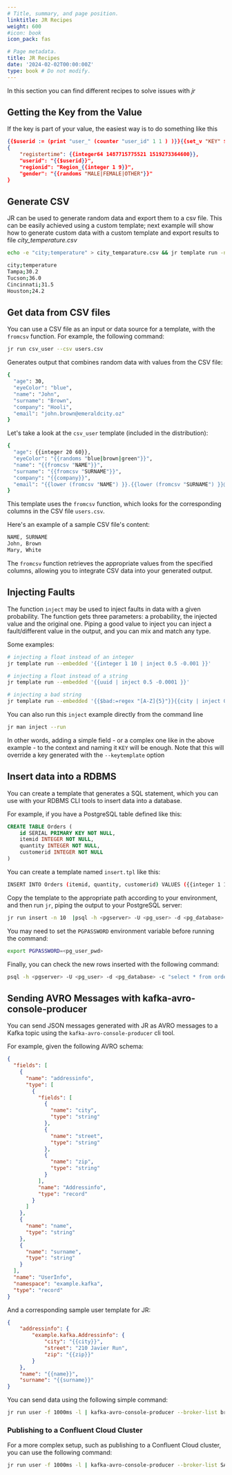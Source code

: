```yaml
---
# Title, summary, and page position.
linktitle: JR Recipes
weight: 600
#icon: book
icon_pack: fas

# Page metadata.
title: JR Recipes
date: '2024-02-02T00:00:00Z'
type: book # Do not modify.
---
```


In this section you can find different recipes to solve issues with _jr_ 

## Getting the Key from the Value

If the key is part of your value, the easiest way is to do something like this

```json
{{$userid := (print "user_" (counter "user_id" 1 1 ) )}}{{set_v "KEY" $userid }}
{
    "registertime": {{integer64 1487715775521 1519273364600}},
    "userid": "{{$userid}}",
    "regionid": "Region_{{integer 1 9}}",
    "gender": "{{randoms "MALE|FEMALE|OTHER"}}"
}
```

## Generate CSV

JR can be used to generate random data and export them to a csv file. This can be easily achieved using a custom template; next example will show how to generate custom data with a custom template and export results to file _city_temperature.csv_

```bash
echo -e "city;temperature" > city_temparature.csv && jr template run -n 4 --embedded '{{city}};{{format_float "%.1f" (floating 40 5)}}' >> city_temparature.csv
```

```bash
city;temperature
Tampa;30.2
Tucson;36.0
Cincinnati;31.5
Houston;24.2
```

## Get data from CSV files

You can use a CSV file as an input or data source for a template, with the `fromcsv` function. 
For example, the following command:

```bash
jr run csv_user --csv users.csv
```

Generates output that combines random data with values from the CSV file:

```bash
{
  "age": 30,
  "eyeColor": "blue",
  "name": "John",
  "surname": "Brown",
  "company": "Hooli",
  "email": "john.brown@emeraldcity.oz"
}
```

Let's take a look at the `csv_user` template (included in the distribution):

```bash
{
  "age": {{integer 20 60}},
  "eyeColor": "{{randoms "blue|brown|green"}}",
  "name": "{{fromcsv "NAME"}}",
  "surname": "{{fromcsv "SURNAME"}}",
  "company": "{{company}}",
  "email": "{{lower (fromcsv "NAME") }}.{{lower (fromcsv "SURNAME") }}@emeraldcity.oz"
}
```

This template uses the `fromcsv` function, which looks for the corresponding columns in the CSV file `users.csv`.

Here's an example of a sample CSV file's content:

```bash
NAME, SURNAME
John, Brown
Mary, White
```

The `fromcsv` function retrieves the appropriate values from the specified columns, allowing you to integrate CSV data into your generated output.

## Injecting Faults

The function `inject` may be used to inject faults in data with a given probability.
The function gets three parameters: a probability, the injected value and the original one.
Piping a good value to inject you can inject a fault/different value in the output, and you can mix and match any type.

Some examples:
```bash
# injecting a float instead of an integer
jr template run --embedded '{{integer 1 10 | inject 0.5 -0.001 }}'

# injecting a float instead of a string
jr template run --embedded '{{uuid | inject 0.5 -0.0001 }}'

# injecting a bad string
jr template run --embedded '{{$bad:=regex "[A-Z]{5}"}}{{city | inject 0.5 $bad }}'
```

You can also run this `inject` example directly from the command line

```bash
jr man inject --run
```


In other words, adding a simple field - or a complex one like in the above example - to the context and naming it `KEY` will be enough. 
Note that this will override a key generated with the `--keytemplate` option


## Insert data into a RDBMS

You can create a template that generates a SQL statement, which you can use with your RDBMS CLI tools to insert data into a database.

For example, if you have a PostgreSQL table defined like this:

```sql
CREATE TABLE Orders (
	id SERIAL PRIMARY KEY NOT NULL,
	itemid INTEGER NOT NULL,
	quantity INTEGER NOT NULL,
	customerid INTEGER NOT NULL
)
```

You can create a template named `insert.tpl` like this:

```bash
INSERT INTO Orders (itemid, quantity, customerid) VALUES ({{integer 1 1000}},{{integer 1 10}}, {{integer 1 100}} );
```

Copy the template to the appropriate path according to your environment, and then run  `jr`, piping the output to your PostgreSQL server:

```bash
jr run insert -n 10  |psql -h <pgserver> -U <pg_user> -d <pg_database>
```

You may need to set the `PGPASSWORD` environment variable before running the command:

```bash
export PGPASSWORD=<pg_user_pwd>
```

Finally, you can check the new rows inserted with the following command:

```bash
psql -h <pgserver> -U <pg_user> -d <pg_database> -c "select * from orders"
```

## Sending AVRO Messages with kafka-avro-console-producer

You can send JSON messages generated with JR as AVRO messages to a Kafka topic using the `kafka-avro-console-producer` cli tool.

For example, given the following AVRO schema:

```json
{
  "fields": [
    {
      "name": "addressinfo",
      "type": [
        {
          "fields": [
            {
              "name": "city",
              "type": "string"
            },
            {
              "name": "street",
              "type": "string"
            },
            {
              "name": "zip",
              "type": "string"
            }
          ],
          "name": "Addressinfo",
          "type": "record"
        }
      ]
    },
    {
      "name": "name",
      "type": "string"
    },
    {
      "name": "surname",
      "type": "string"
    }
  ],
  "name": "UserInfo",
  "namespace": "example.kafka",
  "type": "record"
}
```

And a corresponding sample user template for JR:

```json
{
    "addressinfo": {
        "example.kafka.Addressinfo": {
            "city": "{{city}}",
            "street": "210 Javier Run",
            "zip": "{{zip}}"
        }
    },
    "name": "{{name}}",
    "surname": "{{surname}}"
}
```

You can send data using the following simple command:

```bash
jr run user -f 1000ms -l | kafka-avro-console-producer --broker-list broker:<port> --topic <the_topic> --property schema.registry.url=http://<host>:<port> --property value.schema.id=<SCHEMA_ID>
```

### Publishing to a Confluent Cloud Cluster

For a more complex setup, such as publishing to a Confluent Cloud cluster, you can use the following command:

```bash
jr run user -f 1000ms -l | kafka-avro-console-producer --broker-list SASL_SSL://<your-cluster>.<region>.<cp>.confluent.cloud:9092 --producer.config <path_to_your>/config.properties --topic <topic> --property value.schema.id=<schema_id>  --property schema.registry.basic.auth.user.info=<yout_sr_key> --property basic.auth.credentials.source=USER_INFO --property schema.registry.url=https://<your_sr>.<region>.<cp>.confluent.cloud
```